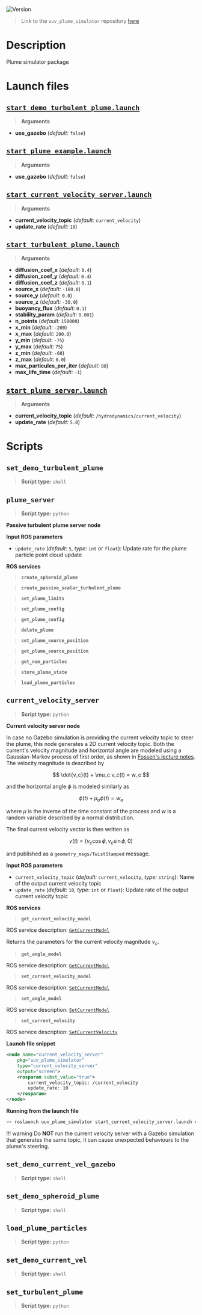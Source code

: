 ![Version](https://img.shields.io/badge/version-0.3.2-brightgreen.svg)

> Link to the `uuv_plume_simulator` repository [here](https://github.com/uuvsimulator/uuv_plume_simulator)

# Description

Plume simulator package

# Launch files

## [`start_demo_turbulent_plume.launch`](https://github.com/uuvsimulator/uuv_plume_simulator/tree/master/uuv_plume_simulator/launch/start_demo_turbulent_plume.launch)

> **Arguments**

* **use_gazebo** (*default:* `false`)

## [`start_plume_example.launch`](https://github.com/uuvsimulator/uuv_plume_simulator/tree/master/uuv_plume_simulator/launch/start_plume_example.launch)

> **Arguments**

* **use_gazebo** (*default:* `false`)

## [`start_current_velocity_server.launch`](https://github.com/uuvsimulator/uuv_plume_simulator/tree/master/uuv_plume_simulator/launch/start_current_velocity_server.launch)

> **Arguments**

* **current_velocity_topic** (*default:* `current_velocity`)
* **update_rate** (*default:* `10`)

## [`start_turbulent_plume.launch`](https://github.com/uuvsimulator/uuv_plume_simulator/tree/master/uuv_plume_simulator/launch/start_turbulent_plume.launch)

> **Arguments**

* **diffusion_coef_x** (*default:* `0.4`)
* **diffusion_coef_y** (*default:* `0.4`)
* **diffusion_coef_z** (*default:* `0.1`)
* **source_x** (*default:* `-180.0`)
* **source_y** (*default:* `0.0`)
* **source_z** (*default:* `-30.0`)
* **buoyancy_flux** (*default:* `0.1`)
* **stability_param** (*default:* `0.001`)
* **n_points** (*default:* `150000`)
* **x_min** (*default:* `-200`)
* **x_max** (*default:* `200.0`)
* **y_min** (*default:* `-75`)
* **y_max** (*default:* `75`)
* **z_min** (*default:* `-60`)
* **z_max** (*default:* `0.0`)
* **max_particules_per_iter** (*default:* `80`)
* **max_life_time** (*default:* `-1`)

## [`start_plume_server.launch`](https://github.com/uuvsimulator/uuv_plume_simulator/tree/master/uuv_plume_simulator/launch/start_plume_server.launch)

> **Arguments**

* **current_velocity_topic** (*default:* `/hydrodynamics/current_velocity`)
* **update_rate** (*default:* `5.0`)

# Scripts

## `set_demo_turbulent_plume`

> **Script type:** `shell`

## `plume_server`

> **Script type:** `python`

**Passive turbulent plume server node**

**Input ROS parameters**

* `update_rate` (*default:* `5`, *type:* `int` or `float`):  Update rate for the plume particle point cloud update

**ROS services**

> **`create_spheroid_plume`**

> **`create_passive_scalar_turbulent_plume`**

> **`set_plume_limits`**

> **`set_plume_config`**

> **`get_plume_config`**

> **`delete_plume`**

> **`set_plume_source_position`**

> **`get_plume_source_position`**

> **`get_num_particles`**

> **`store_plume_state`**

> **`load_plume_particles`**


## `current_velocity_server`

> **Script type:** `python`

**Current velocity server node**

In case no Gazebo simulation is providing the current velocity 
topic to steer the plume, this node generates a 2D current
velocity topic. Both the current's velocity magnitude and horizontal 
angle are modeled using a Gaussian-Markov process of first order, as 
shown in [Fossen's lecture notes](http://www.fossen.biz/wiley/Ch8.pdf).
The velocity magnitude is described by

$$
    \dot{v_c}(t) + \mu_c v_c(t) = w_c
$$

and the horizontal angle $\phi$ is modeled similarly as

$$
    \dot{\phi}(t) + \mu_a \phi(t) = w_a
$$

where $\mu$ is the inverse of the time constant of the process and
$w$ is a random variable described by a normal distribution.

The final current velocity vector is then written as

$$
    v(t) = ( v_c \cos \phi, v_c \sin \phi, 0 )
$$

and published as a `geometry_msgs/TwistStamped` message.

**Input ROS parameters**

* `current_velocity_topic` (*default:* `current_velocity`, *type:* `string`): Name of the output current velocity topic
* `update_rate` (*default:* `10`, *type:* `int` or `float`): Update rate of the output current velocity topic

**ROS services**

> **`get_current_velocity_model`**

ROS service description: [`GetCurrentModel`](uuv_plume_msgs.md)

Returns the parameters for the current velocity magnitude $v_c$.

> **`get_angle_model`**

ROS service description: [`GetCurrentModel`](uuv_plume_msgs.md)

> **`set_current_velocity_model`**

ROS service description: [`SetCurrentModel`](uuv_plume_msgs.md)

> **`set_angle_model`**

ROS service description: [`SetCurrentModel`](uuv_plume_msgs.md)

> **`set_current_velocity`**

ROS service description: [`SetCurrentVelocity`](uuv_plume_msgs.md)

**Launch file snippet**

```xml
<node name="current_velocity_server"
    pkg="uuv_plume_simulator"
    type="current_velocity_server"
    output="screen">
    <rosparam subst_value="true">
        current_velocity_topic: /current_velocity
        update_rate: 10
    </rosparam>
</node>
```

**Running from the launch file**

```bash
>> roslaunch uuv_plume_simulator start_current_velocity_server.launch current_velocity_topic:=current_velocity update_rate:=10
```

!!! warning
    Do **NOT** run the current velocity server with a Gazebo 
    simulation that generates the same topic, it can cause unexpected 
    behaviours to the plume's steering.


## `set_demo_current_vel_gazebo`

> **Script type:** `shell`

## `set_demo_spheroid_plume`

> **Script type:** `shell`

## `load_plume_particles`

> **Script type:** `python`

## `set_demo_current_vel`

> **Script type:** `shell`

## `set_turbulent_plume`

> **Script type:** `python`

